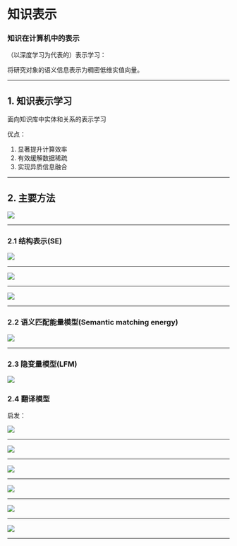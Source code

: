 # 知识表示

### 知识在计算机中的表示

（以深度学习为代表的）表示学习：

将研究对象的语义信息表示为稠密低维实值向量。

---

## 1. 知识表示学习

面向知识库中实体和关系的表示学习

优点：

1. 显著提升计算效率
2. 有效缓解数据稀疏
3. 实现异质信息融合

---

## 2. 主要方法

![](http://p1nwamyah.bkt.clouddn.com/18-1-27/88072220.jpg)

---

### 2.1 结构表示(SE)

![](http://p1nwamyah.bkt.clouddn.com/18-1-27/49729663.jpg)

---

![](http://p1nwamyah.bkt.clouddn.com/18-1-27/57123737.jpg)

---

![](http://p1nwamyah.bkt.clouddn.com/18-1-27/43765051.jpg)

---

### 2.2 语义匹配能量模型(Semantic matching energy)

![](http://p1nwamyah.bkt.clouddn.com/18-1-27/49588192.jpg)

---

### 2.3 隐变量模型(LFM)

![](http://p1nwamyah.bkt.clouddn.com/18-1-27/98521111.jpg)

### 2.4 翻译模型

启发：

![](http://p1nwamyah.bkt.clouddn.com/18-1-27/55937452.jpg)

---

![](http://p1nwamyah.bkt.clouddn.com/18-1-27/10243346.jpg)

---

![](http://p1nwamyah.bkt.clouddn.com/18-1-27/77084657.jpg)



---

![](http://p1nwamyah.bkt.clouddn.com/18-1-27/24024010.jpg)

---

![](http://p1nwamyah.bkt.clouddn.com/18-1-27/25908275.jpg)

---

![](http://p1nwamyah.bkt.clouddn.com/18-1-27/20814606.jpg)

---

### 

